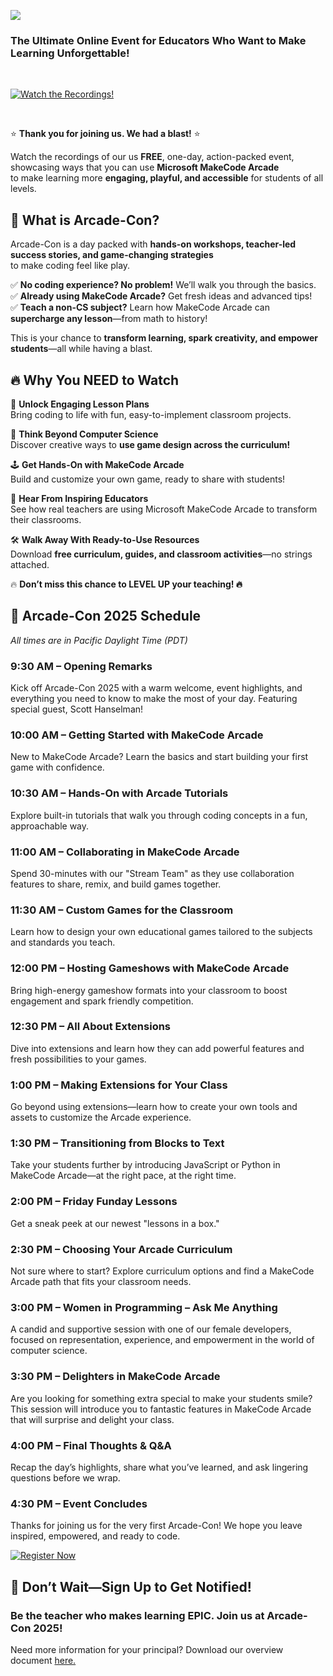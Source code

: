 
[![](/static/courses/arcadecon/arcadecon-md-banner.png)](https://developer.microsoft.com/en-us/reactor/events/25467/)   
### The Ultimate Online Event for Educators Who Want to Make Learning Unforgettable!  

<br/>

[![Watch the Recordings!](https://img.shields.io/badge/Register%20Now-Click%20Here!-blue?style=for-the-badge)](https://www.youtube.com/playlist?list=PLUgoavxKsVdW6HuW4SuHrpd4jdug59-OC)  

<br/>


⭐️ **Thank you for joining us. We had a blast!** ⭐️  


Watch the recordings of our us **FREE**, one-day, action-packed event, showcasing ways that you can use **Microsoft MakeCode Arcade**<br/>to make learning more **engaging, playful, and accessible** for students of all levels.  




## 🎯 What is Arcade-Con?  

Arcade-Con is a day packed with **hands-on workshops, teacher-led success stories, and game-changing strategies**<br/>
to make coding feel like play. 

✅ **No coding experience? No problem!** We’ll walk you through the basics.  
✅ **Already using MakeCode Arcade?** Get fresh ideas and advanced tips!  
✅ **Teach a non-CS subject?** Learn how MakeCode Arcade can **supercharge any lesson**—from math to history!  

This is your chance to **transform learning, spark creativity, and empower students**—all while having a blast.  



## 🔥 Why You NEED to Watch  

🚀 **Unlock Engaging Lesson Plans**  
Bring coding to life with fun, easy-to-implement classroom projects.  

🎨 **Think Beyond Computer Science**  
Discover creative ways to **use game design across the curriculum!**  

🕹️ **Get Hands-On with MakeCode Arcade**  
Build and customize your own game, ready to share with students!  

🎤 **Hear From Inspiring Educators**  
See how real teachers are using Microsoft MakeCode Arcade to transform their classrooms.  

🛠️ **Walk Away With Ready-to-Use Resources**  
Download **free curriculum, guides, and classroom activities**—no strings attached.  


🔥 **Don’t miss this chance to LEVEL UP your teaching! 🔥**  



## 📅 Arcade-Con 2025 Schedule  
_All times are in Pacific Daylight Time (PDT)_

### 9:30 AM – Opening Remarks  
Kick off Arcade-Con 2025 with a warm welcome, event highlights, and everything you need to know to make the most of your day. Featuring special guest, Scott Hanselman!

### 10:00 AM – Getting Started with MakeCode Arcade  
New to MakeCode Arcade? Learn the basics and start building your first game with confidence.

### 10:30 AM – Hands-On with Arcade Tutorials  
Explore built-in tutorials that walk you through coding concepts in a fun, approachable way.

### 11:00 AM – Collaborating in MakeCode Arcade  
Spend 30-minutes with our "Stream Team" as they use collaboration features to share, remix, and build games together.

### 11:30 AM – Custom Games for the Classroom  
Learn how to design your own educational games tailored to the subjects and standards you teach.

### 12:00 PM – Hosting Gameshows with MakeCode Arcade  
Bring high-energy gameshow formats into your classroom to boost engagement and spark friendly competition.

### 12:30 PM – All About Extensions  
Dive into extensions and learn how they can add powerful features and fresh possibilities to your games.

### 1:00 PM – Making Extensions for Your Class  
Go beyond using extensions—learn how to create your own tools and assets to customize the Arcade experience.

### 1:30 PM – Transitioning from Blocks to Text  
Take your students further by introducing JavaScript or Python in MakeCode Arcade—at the right pace, at the right time.

### 2:00 PM – Friday Funday Lessons  
Get a sneak peek at our newest "lessons in a box."

### 2:30 PM – Choosing Your Arcade Curriculum  
Not sure where to start? Explore curriculum options and find a MakeCode Arcade path that fits your classroom needs.

### 3:00 PM – Women in Programming – Ask Me Anything  
A candid and supportive session with one of our female developers, focused on representation, experience, and empowerment in the world of computer science.

### 3:30 PM – Delighters in MakeCode Arcade  
Are you looking for something extra special to make your students smile? This session will introduce you to fantastic features in MakeCode Arcade that will surprise and delight your class.

### 4:00 PM – Final Thoughts & Q&A  
Recap the day’s highlights, share what you’ve learned, and ask lingering questions before we wrap.

### 4:30 PM – Event Concludes  
Thanks for joining us for the very first Arcade-Con! We hope you leave inspired, empowered, and ready to code.


[![Register Now](https://img.shields.io/badge/Register%20Now-Click%20Here!-blue?style=for-the-badge)](https://developer.microsoft.com/en-us/reactor/events/25467/)  


## 🚀 Don’t Wait—Sign Up to Get Notified!  

### **Be the teacher who makes learning EPIC. Join us at Arcade-Con 2025!**  


Need more information for your principal? Download our overview document [here.](https://1drv.ms/w/c/416406873cb120ab/EXqhYz69uYZIrWpOzKusqAoBuMYkNWqoaK394ImilMQTjA?e=1TnMuL)